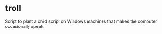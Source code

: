 # troll
Script to plant a child script on Windows machines that makes the computer occasionally speak
